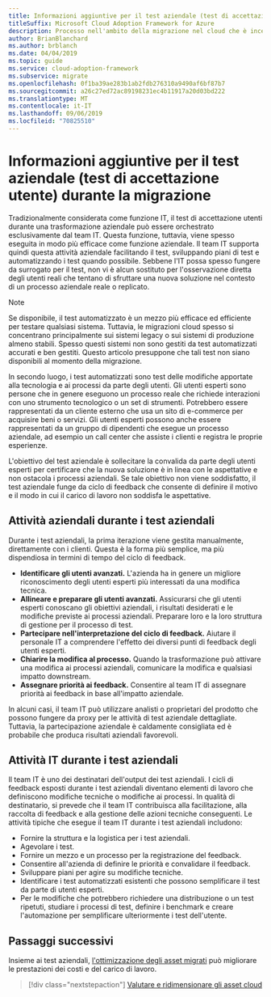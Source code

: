 ```yaml
---
title: Informazioni aggiuntive per il test aziendale (test di accettazione utente) durante la migrazione
titleSuffix: Microsoft Cloud Adoption Framework for Azure
description: Processo nell'ambito della migrazione nel cloud che è incentrato sulle attività di migrazione dei carichi di lavoro nel cloud.
author: BrianBlanchard
ms.author: brblanch
ms.date: 04/04/2019
ms.topic: guide
ms.service: cloud-adoption-framework
ms.subservice: migrate
ms.openlocfilehash: 0f1ba39ae283b1ab2fdb276310a9490af6bf87b7
ms.sourcegitcommit: a26c27ed72ac89198231ec4b11917a20d03bd222
ms.translationtype: MT
ms.contentlocale: it-IT
ms.lasthandoff: 09/06/2019
ms.locfileid: "70825510"
---
```

# <a name="guidance-for-business-testing-uat-during-migration"></a>Informazioni aggiuntive per il test aziendale (test di accettazione utente) durante la migrazione

Tradizionalmente considerata come funzione IT, il test di accettazione utenti durante una trasformazione aziendale può essere orchestrato esclusivamente dal team IT. Questa funzione, tuttavia, viene spesso eseguita in modo più efficace come funzione aziendale. Il team IT supporta quindi questa attività aziendale facilitando il test, sviluppando piani di test e automatizzando i test quando possibile. Sebbene l'IT possa spesso fungere da surrogato per il test, non vi è alcun sostituto per l'osservazione diretta degli utenti reali che tentano di sfruttare una nuova soluzione nel contesto di un processo aziendale reale o replicato.

> [!NOTE]
> Se disponibile, il test automatizzato è un mezzo più efficace ed efficiente per testare qualsiasi sistema. Tuttavia, le migrazioni cloud spesso si concentrano principalmente sui sistemi legacy o sui sistemi di produzione almeno stabili. Spesso questi sistemi non sono gestiti da test automatizzati accurati e ben gestiti. Questo articolo presuppone che tali test non siano disponibili al momento della migrazione.

In secondo luogo, i test automatizzati sono test delle modifiche apportate alla tecnologia e ai processi da parte degli utenti. Gli utenti esperti sono persone che in genere eseguono un processo reale che richiede interazioni con uno strumento tecnologico o un set di strumenti. Potrebbero essere rappresentati da un cliente esterno che usa un sito di e-commerce per acquisire beni o servizi. Gli utenti esperti possono anche essere rappresentati da un gruppo di dipendenti che esegue un processo aziendale, ad esempio un call center che assiste i clienti e registra le proprie esperienze.

L'obiettivo del test aziendale è sollecitare la convalida da parte degli utenti esperti per certificare che la nuova soluzione è in linea con le aspettative e non ostacola i processi aziendali. Se tale obiettivo non viene soddisfatto, il test aziendale funge da ciclo di feedback che consente di definire il motivo e il modo in cui il carico di lavoro non soddisfa le aspettative.

## <a name="business-activities-during-business-testing"></a>Attività aziendali durante i test aziendali

Durante i test aziendali, la prima iterazione viene gestita manualmente, direttamente con i clienti. Questa è la forma più semplice, ma più dispendiosa in termini di tempo del ciclo di feedback.

- **Identificare gli utenti avanzati.** L'azienda ha in genere un migliore riconoscimento degli utenti esperti più interessati da una modifica tecnica.
- **Allineare e preparare gli utenti avanzati.** Assicurarsi che gli utenti esperti conoscano gli obiettivi aziendali, i risultati desiderati e le modifiche previste ai processi aziendali. Preparare loro e la loro struttura di gestione per il processo di test.
- **Partecipare nell'interpretazione del ciclo di feedback.** Aiutare il personale IT a comprendere l'effetto dei diversi punti di feedback degli utenti esperti.
- **Chiarire la modifica al processo.** Quando la trasformazione può attivare una modifica ai processi aziendali, comunicare la modifica e qualsiasi impatto downstream.
- **Assegnare priorità ai feedback.** Consentire al team IT di assegnare priorità ai feedback in base all'impatto aziendale.

In alcuni casi, il team IT può utilizzare analisti o proprietari del prodotto che possono fungere da proxy per le attività di test aziendale dettagliate. Tuttavia, la partecipazione aziendale è caldamente consigliata ed è probabile che produca risultati aziendali favorevoli.

## <a name="it-activities-during-business-testing"></a>Attività IT durante i test aziendali

Il team IT è uno dei destinatari dell'output dei test aziendali. I cicli di feedback esposti durante i test aziendali diventano elementi di lavoro che definiscono modifiche tecniche o modifiche ai processi. In qualità di destinatario, si prevede che il team IT contribuisca alla facilitazione, alla raccolta di feedback e alla gestione delle azioni tecniche conseguenti. Le attività tipiche che esegue il team IT durante i test aziendali includono:

- Fornire la struttura e la logistica per i test aziendali.
- Agevolare i test.
- Fornire un mezzo e un processo per la registrazione del feedback.
- Consentire all'azienda di definire le priorità e convalidare il feedback.
- Sviluppare piani per agire su modifiche tecniche.
- Identificare i test automatizzati esistenti che possono semplificare il test da parte di utenti esperti.
- Per le modifiche che potrebbero richiedere una distribuzione o un test ripetuti, studiare i processi di test, definire i benchmark e creare l'automazione per semplificare ulteriormente i test dell'utente.

## <a name="next-steps"></a>Passaggi successivi

Insieme ai test aziendali, [l'ottimizzazione degli asset migrati](./optimize.md) può migliorare le prestazioni dei costi e del carico di lavoro.

> [!div class="nextstepaction"]
> [Valutare e ridimensionare gli asset cloud](./optimize.md)
